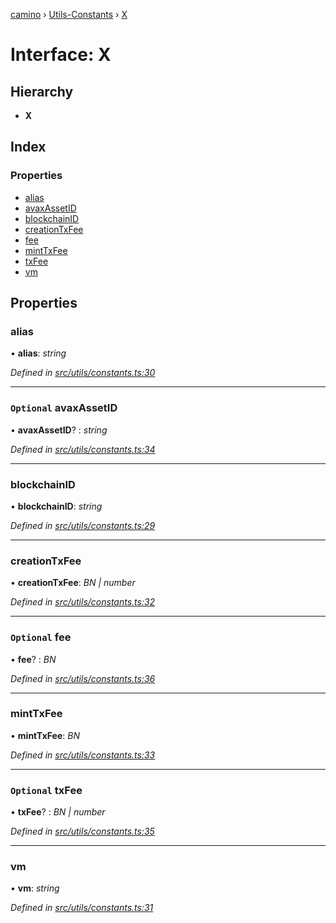 [camino](../api.md) › [Utils-Constants](../modules/utils_constants.md) › [X](utils_constants.x.md)

# Interface: X

## Hierarchy

* **X**

## Index

### Properties

* [alias](utils_constants.x.md#alias)
* [avaxAssetID](utils_constants.x.md#optional-avaxassetid)
* [blockchainID](utils_constants.x.md#blockchainid)
* [creationTxFee](utils_constants.x.md#creationtxfee)
* [fee](utils_constants.x.md#optional-fee)
* [mintTxFee](utils_constants.x.md#minttxfee)
* [txFee](utils_constants.x.md#optional-txfee)
* [vm](utils_constants.x.md#vm)

## Properties

###  alias

• **alias**: *string*

*Defined in [src/utils/constants.ts:30](https://github.com/chain4travel/caminojs/blob/ca67b81/src/utils/constants.ts#L30)*

___

### `Optional` avaxAssetID

• **avaxAssetID**? : *string*

*Defined in [src/utils/constants.ts:34](https://github.com/chain4travel/caminojs/blob/ca67b81/src/utils/constants.ts#L34)*

___

###  blockchainID

• **blockchainID**: *string*

*Defined in [src/utils/constants.ts:29](https://github.com/chain4travel/caminojs/blob/ca67b81/src/utils/constants.ts#L29)*

___

###  creationTxFee

• **creationTxFee**: *BN | number*

*Defined in [src/utils/constants.ts:32](https://github.com/chain4travel/caminojs/blob/ca67b81/src/utils/constants.ts#L32)*

___

### `Optional` fee

• **fee**? : *BN*

*Defined in [src/utils/constants.ts:36](https://github.com/chain4travel/caminojs/blob/ca67b81/src/utils/constants.ts#L36)*

___

###  mintTxFee

• **mintTxFee**: *BN*

*Defined in [src/utils/constants.ts:33](https://github.com/chain4travel/caminojs/blob/ca67b81/src/utils/constants.ts#L33)*

___

### `Optional` txFee

• **txFee**? : *BN | number*

*Defined in [src/utils/constants.ts:35](https://github.com/chain4travel/caminojs/blob/ca67b81/src/utils/constants.ts#L35)*

___

###  vm

• **vm**: *string*

*Defined in [src/utils/constants.ts:31](https://github.com/chain4travel/caminojs/blob/ca67b81/src/utils/constants.ts#L31)*
